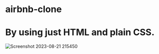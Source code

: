 # airbnb-clone

# By using just HTML and plain CSS.
![Screenshot 2023-08-21 215450](https://github.com/alipatwegar09/airbnb-clone/assets/98013184/0217e58c-bec9-490c-8716-b668b62d1734)
